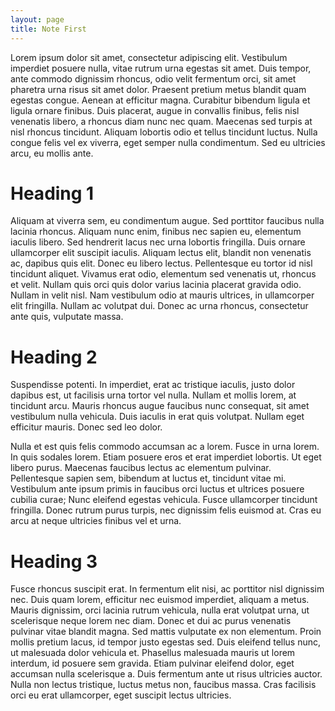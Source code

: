 ```yaml
---
layout: page
title: Note First
---
```


Lorem ipsum dolor sit amet, consectetur adipiscing elit. Vestibulum imperdiet posuere nulla, vitae rutrum urna egestas sit amet. Duis tempor, ante commodo dignissim rhoncus, odio velit fermentum orci, sit amet pharetra urna risus sit amet dolor. Praesent pretium metus blandit quam egestas congue. Aenean at efficitur magna. Curabitur bibendum ligula et ligula ornare finibus. Duis placerat, augue in convallis finibus, felis nisl venenatis libero, a rhoncus diam nunc nec quam. Maecenas sed turpis at nisl rhoncus tincidunt. Aliquam lobortis odio et tellus tincidunt luctus. Nulla congue felis vel ex viverra, eget semper nulla condimentum. Sed eu ultricies arcu, eu mollis ante.

# Heading 1

Aliquam at viverra sem, eu condimentum augue. Sed porttitor faucibus nulla lacinia rhoncus. Aliquam nunc enim, finibus nec sapien eu, elementum iaculis libero. Sed hendrerit lacus nec urna lobortis fringilla. Duis ornare ullamcorper elit suscipit iaculis. Aliquam lectus elit, blandit non venenatis ac, dapibus quis elit. Donec eu libero lectus. Pellentesque eu tortor id nisl tincidunt aliquet. Vivamus erat odio, elementum sed venenatis ut, rhoncus et velit. Nullam quis orci quis dolor varius lacinia placerat gravida odio. Nullam in velit nisl. Nam vestibulum odio at mauris ultrices, in ullamcorper elit fringilla. Nullam ac volutpat dui. Donec ac urna rhoncus, consectetur ante quis, vulputate massa.

# Heading 2
Suspendisse potenti. In imperdiet, erat ac tristique iaculis, justo dolor dapibus est, ut facilisis urna tortor vel nulla. Nullam et mollis lorem, at tincidunt arcu. Mauris rhoncus augue faucibus nunc consequat, sit amet vestibulum nulla vehicula. Duis iaculis in erat quis volutpat. Nullam eget efficitur mauris. Donec sed leo dolor.

Nulla et est quis felis commodo accumsan ac a lorem. Fusce in urna lorem. In quis sodales lorem. Etiam posuere eros et erat imperdiet lobortis. Ut eget libero purus. Maecenas faucibus lectus ac elementum pulvinar. Pellentesque sapien sem, bibendum at luctus et, tincidunt vitae mi. Vestibulum ante ipsum primis in faucibus orci luctus et ultrices posuere cubilia curae; Nunc eleifend egestas vehicula. Fusce ullamcorper tincidunt fringilla. Donec rutrum purus turpis, nec dignissim felis euismod at. Cras eu arcu at neque ultricies finibus vel et urna.

# Heading 3
Fusce rhoncus suscipit erat. In fermentum elit nisi, ac porttitor nisl dignissim nec. Duis quam lorem, efficitur nec euismod imperdiet, aliquam a metus. Mauris dignissim, orci lacinia rutrum vehicula, nulla erat volutpat urna, ut scelerisque neque lorem nec diam. Donec et dui ac purus venenatis pulvinar vitae blandit magna. Sed mattis vulputate ex non elementum. Proin mollis pretium lacus, id tempor justo egestas sed. Duis eleifend tellus nunc, ut malesuada dolor vehicula et. Phasellus malesuada mauris ut lorem interdum, id posuere sem gravida. Etiam pulvinar eleifend dolor, eget accumsan nulla scelerisque a. Duis fermentum ante ut risus ultricies auctor. Nulla non lectus tristique, luctus metus non, faucibus massa. Cras facilisis orci eu erat ullamcorper, eget suscipit lectus ultricies.
